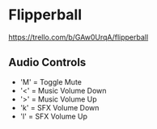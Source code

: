 # Flipperball
https://trello.com/b/GAw0UrqA/flipperball

## Audio Controls
- 'M' = Toggle Mute
- '<' = Music Volume Down
- '>' = Music Volume Up
- 'k' = SFX Volume Down
- 'l' = SFX Volume Up